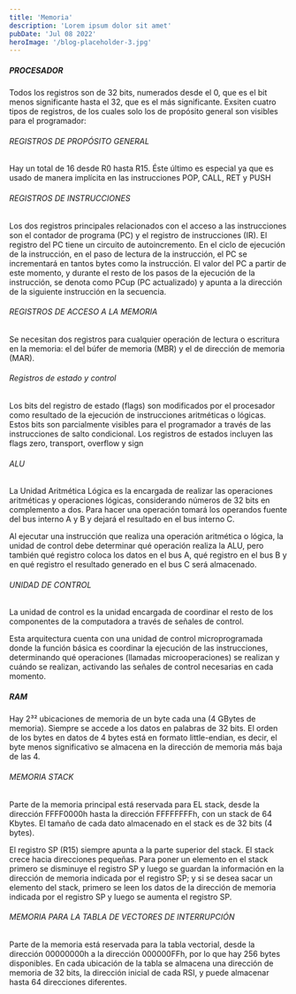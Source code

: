 ```yaml
---
title: 'Memoria'
description: 'Lorem ipsum dolor sit amet'
pubDate: 'Jul 08 2022'
heroImage: '/blog-placeholder-3.jpg'
---
```


##### PROCESADOR
Todos los registros son de 32 bits, numerados desde el 0, que es el bit menos significante hasta el 32, que es el más significante. Exsiten cuatro tipos de registros, de los cuales solo los de propósito general son visibles para el programador:

###### REGISTROS DE PROPÓSITO GENERAL
Hay un total de 16 desde R0 hasta R15. Éste último es especial ya que es usado de manera implícita en las instrucciones POP, CALL, RET y PUSH

###### REGISTROS DE INSTRUCCIONES
Los dos registros principales relacionados con el acceso a las instrucciones son el contador de programa (PC) y el registro de instrucciones (IR). El registro del PC tiene un circuito de autoincremento. En el ciclo de ejecución de la instrucción, en el paso de lectura de la instrucción, el PC se incrementará en tantos
bytes como la instrucción. El valor del PC a partir de este momento, y durante el resto de los pasos de la ejecución de la instrucción, se denota como PCup (PC actualizado) y apunta a la dirección de la siguiente instrucción en la secuencia.

###### REGISTROS DE ACCESO A LA MEMORIA
Se necesitan dos registros para cualquier operación de lectura o escritura en la memoria: el del búfer de memoria (MBR) y el de dirección de memoria (MAR).

###### Registros de estado y control
Los bits del registro de estado (flags) son modificados por el procesador como resultado de la ejecución de instrucciones aritméticas o lógicas. Estos bits son parcialmente visibles para el programador a través de las instrucciones de salto condicional. Los registros de estados incluyen las flags zero, transport, overflow y sign

###### ALU
La Unidad Aritmética Lógica es la encargada de realizar las operaciones aritméticas y
operaciones lógicas, considerando números de 32 bits en complemento a dos.  Para hacer una operación tomará los operandos fuente del bus interno A y B y dejará el resultado en el bus interno C.

Al ejecutar una instrucción que realiza una operación aritmética o lógica, la unidad de control debe determinar qué operación realiza la ALU, pero también qué registro coloca los datos en el bus A, qué registro en el bus B y en qué registro el resultado generado en el bus C será almacenado.

###### UNIDAD DE CONTROL
La unidad de control es la unidad encargada de coordinar el resto de los componentes de la computadora a través de señales de control.

Esta arquitectura cuenta con una unidad de control microprogramada donde la función básica es coordinar la ejecución de las instrucciones, determinando qué operaciones (llamadas microoperaciones) se realizan y cuándo se realizan, activando las señales de control necesarias en cada momento.

##### RAM
Hay 2³² ubicaciones de memoria de un byte cada una (4 GBytes de memoria). Siempre se accede a los datos en palabras de 32 bits. El orden de los bytes en datos de 4 bytes está en formato little-endian, es decir, el byte menos significativo se almacena en la dirección de memoria más baja de las 4.

###### MEMORIA STACK 
Parte de la memoria principal está reservada para EL stack, desde la dirección FFFF0000h hasta la dirección FFFFFFFFh, con un stack de 64 Kbytes. El tamaño de cada dato almacenado en el stack es de 32 bits (4 bytes).

El registro SP (R15) siempre apunta a la parte superior del stack. El stack crece hacia  direcciones pequeñas. Para poner un elemento en el stack primero se disminuye el registro SP y luego se guardan la información en la dirección de memoria indicada por el registro SP; y si se desea sacar un elemento del stack, primero se leen los datos de la dirección de memoria indicada por el registro SP y luego se aumenta el registro SP.

###### MEMORIA PARA LA TABLA DE VECTORES DE INTERRUPCIÓN
Parte de la memoria está reservada para la tabla vectorial, desde la dirección 00000000h a la dirección 000000FFh, por lo que hay 256 bytes disponibles. En cada ubicación de la tabla se almacena una dirección de memoria de 32 bits, la dirección inicial de cada RSI, y puede almacenar hasta 64 direcciones diferentes.